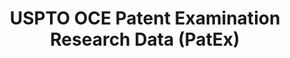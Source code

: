 ---
layout: default
bigquery: https://console.cloud.google.com/bigquery?p=patents-public-data&d=uspto_oce_pair&page=dataset
citation: 'Graham, S. Marco, A., and Miller, A. (2015). “The USPTO Patent Examination
  Research Dataset: A Window on the Process of Patent Examination.”'
contributors: Graham, S. Marco, A., Miller, A.
cost: None
description: The latest version of PatEx (referred to below as the 2020 release) contains
  detailed information on nearly 11.9 million publicly-viewable provisional and non-provisional
  patent applications to the USPTO and over 4.6 million Patent Cooperation Treaty
  (PCT) applications. It is based on data that OCE downloaded from the Patent Examination
  Data System (PEDS) in April, 2021. The PEDS data are sourced from Public PAIR. The
  first time that OCE used PEDS as the basis of PatEx was for the 2019 release. We
  took the PEDS data and organized it into the familiar PatEx data files, which are
  based on the organization of the Public PAIR portal. The data files include information
  on each application’s characteristics, prosecution history, continuation history,
  claims of foreign priority, patent term adjustment history, publication history,
  and correspondence address information.
documentation: 'For the 2019 and later releases, new technical documentation is available
  https://www.uspto.gov/sites/default/files/documents/PatEx-2019-Technical-Doc.pdf


  A document describing the 2014-2017 data sets is available and can be cited as:
  Graham, Stuart J.H. and Marco, Alan C. and Miller, Richard, The USPTO Patent Examination
  Research Dataset: A Window on the Process of Patent Examination (November 30, 2015).
  Available at SSRN: https://ssrn.com/abstract=2702637.'
last_edit: Mon, 04 Apr 2022 19:06:22 GMT
location: https://www.uspto.gov/ip-policy/economic-research/research-datasets/patent-examination-research-dataset-public-pair
maintained_by: EconomicsData@uspto.gov
related_publications: https://ssrn.com/abstract=29956744, https://ssrn.com/abstract=2702637
schema_fields: '[''inventor_name_first'', ''inventor_region_code'', ''filing_date'',
  ''uspc_subclass'', ''wipo_pub_date'', ''parent_application_number'', ''correspondence_region_name'',
  ''event_description'', ''correspondence_country_code'', ''patent_number'', ''invention_subject_matter'',
  ''wipo_pub_number'', ''correspondence_country_name'', ''application_number_pair'',
  ''correspondence_postal_code'', ''small_entity_indicator'', ''child_filing_date'',
  ''correspondence_name_line_2'', ''disposal_type'', ''invention_title'', ''foreign_parent_date'',
  ''correspondence_name_line_1'', ''atty_docket_number'', ''inventor_country_code'',
  ''correspondence_region_code'', ''inventor_rank'', ''examiner_id'', ''foreign_parent_id'',
  ''parent_country'', ''sequence_number'', ''aia_first_to_file'', ''parent_filing_date'',
  ''correspondence_street_line_2'', ''examiner_name_first'', ''inventor_name_middle'',
  ''patent_issue_date'', ''appl_status_date'', ''abandon_date'', ''recorded_date'',
  ''earliest_pgpub_date'', ''correspondence_city'', ''inventor_country_name'', ''correspondence_street_line_1'',
  ''continuation_type'', ''file_location_date'', ''examiner_name_last'', ''customer_number'',
  ''inventor_address_type'', ''event_code'', ''application_number'', ''status_description'',
  ''examiner_art_unit'', ''parent_country_code'', ''earliest_pgpub_number'', ''status_code'',
  ''file_location'', ''child_application_number'', ''application_type'', ''uspc_class'',
  ''confirm_number'', ''examiner_name_middle'', ''appl_status_code'', ''inventor_name_last'']'
shortname: patex
tags:
- patents
- legal
- history
terms_of_use: 'USPTO’s online databases are not designed or intended to be a source
  for bulk downloads of USPTO data when accessed through the website’s interfaces.
  Individuals, companies, IP addresses, or blocks of IP addresses who, in effect,
  deny or decrease service by generating unusually high numbers of database accesses
  (searches, pages, or hits), whether generated manually or in an automated fashion,
  may be denied access to USPTO servers without notice.


  Bulk data products may be separately obtained from the USPTO, either for free or
  at the cost of dissemination. For details, see information on Electronic Bulk Data
  Products: https://www.uspto.gov/learning-and-resources/electronic-bulk-data-products'
title: USPTO OCE Patent Examination Research Data (PatEx)
uuid: 4342caa7-23af-420c-b2f6-6088f133df6a
---